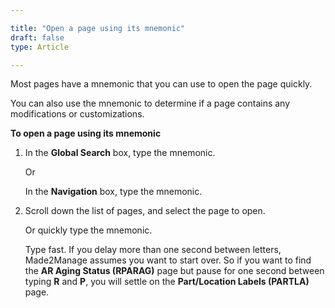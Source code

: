 ```yaml
---

title: "Open a page using its mnemonic"
draft: false
type: Article

---
```


Most pages have a mnemonic that you can use to open the page quickly.

You can also use the mnemonic to determine if a page contains any modifications or customizations.

**To open a page using its mnemonic**

1. In the **Global Search** box, type the mnemonic.

    Or

    In the **Navigation** box, type the mnemonic.

2. Scroll down the list of pages, and select the page to open.

    Or quickly type the mnemonic.

    Type fast. If you delay more than one second between letters, Made2Manage assumes you want to start over. So if you want to find the **AR Aging Status (RPARAG)** page but pause for one second between typing **R** and **P**, you will settle on the **Part/Location Labels (PARTLA)** page.

​